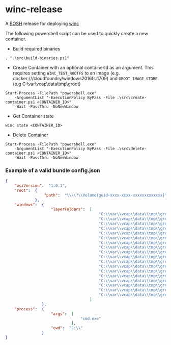 # winc-release

A [BOSH](http://docs.cloudfoundry.org/bosh/) release for deploying [winc](https://github.com/cloudfoundry-incubator/winc)

The following powershell script can be used to quickly create a new container.

  

- Build required binaries

```
. ".\src\build-binaries.ps1"
```
 
  

- Create Container with an optional containerId as an argument. This requires
  setting `WINC_TEST_ROOTFS` to an image (e.g. docker:///cloudfoundry/windows2016fs:1709)
  and `GROOT_IMAGE_STORE` (e.g  C:\var\vcap\data\tmp\groot)

```
Start-Process -FilePath "powershell.exe" 
    -ArgumentList "-ExecutionPolicy ByPass -File .\src\create-container.ps1 <CONTAINER_ID>" 
    -Wait -PassThru -NoNewWindow
```
 
  

- Get Container state

```
winc state <CONTAINER_ID>
```
 
  

- Delete Container

```
Start-Process -FilePath "powershell.exe" 
    -ArgumentList "-ExecutionPolicy ByPass -File .\src\delete-container.ps1 <CONTAINER_ID>" 
    -Wait -PassThru -NoNewWindow
```
 
  

### Example of a valid bundle config.json

```json
{
    "ociVersion":  "1.0.1",
    "root":  {
                 "path":  "\\\\?\\Volume{guid-xxxx-xxxx-xxxxxxxxxxxxx}"
             },
    "windows":  {
                    "layerFolders":  [
                                         "C:\\var\\vcap\\data\\tmp\\groot\\layers\\72000b58f8041aff6ff88b81815ea27dcdc687a7e218866ca2d4519c21752004",
                                         "C:\\var\\vcap\\data\\tmp\\groot\\layers\\0dbc7da9a570d4b589fa9a43f759ff6fd03dba6b4e23fee1eaf67fa713f768c6",
                                         "C:\\var\\vcap\\data\\tmp\\groot\\layers\\9fdd61d5e64e3baf767f26811435b6da1bd5a622e6439e44320f101e0d497598",
                                         "C:\\var\\vcap\\data\\tmp\\groot\\layers\\1739fa2507b55eac0e31098174ad86deba9bb13f8611d06cea78798f53e3c4b0",
                                         "C:\\var\\vcap\\data\\tmp\\groot\\layers\\fb6dcfd6ceec4dd8a261d250f79778a7e6510b155de80d89eae03c64d06ef70f",
                                         "C:\\var\\vcap\\data\\tmp\\groot\\layers\\cc8ea6d42aa42f9bd2cc36ccfc42f809453efdafab1a5e4d4e51382436eeb078",
                                         "C:\\var\\vcap\\data\\tmp\\groot\\layers\\360c1f2b53c86919d431344110a0265675d2647cf818e73a5051f5f106d1facd",
                                         "C:\\var\\vcap\\data\\tmp\\groot\\layers\\b2a1fb1003844639c059ed46beab04e3ddce57254c76b26153d73ef5e283828b",
                                         "C:\\var\\vcap\\data\\tmp\\groot\\layers\\ee45dbe0471f2b6ee129cd7e7f6eedbdfb4af49a46c9259865e58abdd4bb91b5",
                                         "C:\\var\\vcap\\data\\tmp\\groot\\layers\\7d4beabb9afdd8dc59be29251a391843b102e4078a3c6d2dc36ac08847b1ed91",
                                         "C:\\var\\vcap\\data\\tmp\\groot\\layers\\8cca2b6327baa5b29771901986c2e2814ba16ca45a949bc910fb6e43f590fa2f",
                                         "C:\\var\\vcap\\data\\tmp\\groot\\layers\\353f082405648753656161356dbd878a3ae4b687477c0f0a8bbf76a8f71e1c06",
                                         "C:\\var\\vcap\\data\\tmp\\groot\\layers\\63732655dd0ac0700e00b7b32675a68509c879bf59beee32dc4c26d24e59a343",
                                         "C:\\var\\vcap\\data\\tmp\\groot\\layers\\f3f58917a75d29ac91055d0c3c4e7fa5407291d149017977f7660ad01bb97f9b",
                                         "C:\\var\\vcap\\data\\tmp\\groot\\layers\\94ccccb82d10b233ff450aca07c89c56e7b098f8eb7962a7972b1452a322a7a3",
                                         "C:\\var\\vcap\\data\\tmp\\groot\\layers\\166a3ed3673bb92406e21950da78b7c0493e93fe1916f5319ad2bfb58decbdc1",
                                         "C:\\var\\vcap\\data\\tmp\\groot\\layers\\dc84381339545c311b13db694b909016cfe200f00afccf615f1844fccd8e26db",
                                         "C:\\var\\vcap\\data\\tmp\\groot\\layers\\4bfe49d7bc33014df317149be23a71dfe176f2ddd6a78977068a37973dde89d8"
                                     ]
                },
    "process":  {
                    "args":  [
                                 "cmd.exe"
                             ],
                    "cwd":  "C:\\"
                }
}
```
 


